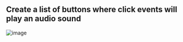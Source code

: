 ## Create a list of buttons where click events will play an audio sound

![image](https://github.com/wagnergabe/soundBoard/assets/102180936/8e262914-6366-4191-9f7d-57e408f2ce2b)
